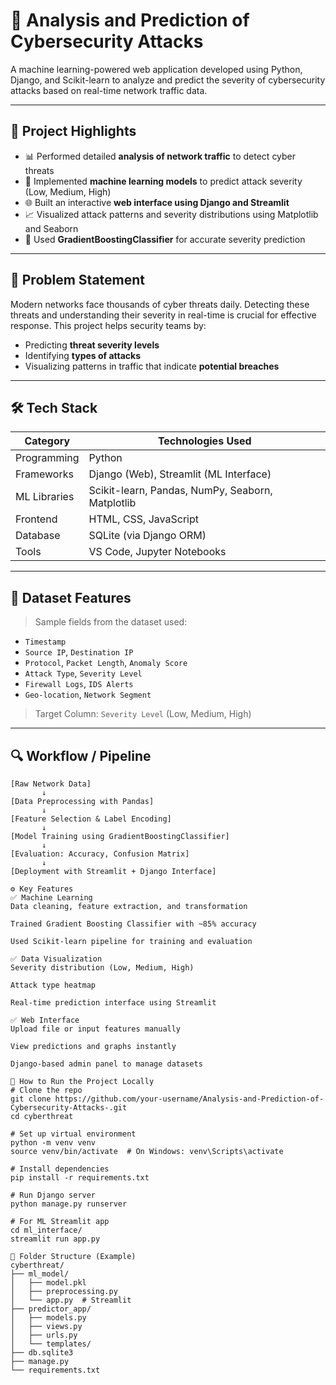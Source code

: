 
# 🔐 Analysis and Prediction of Cybersecurity Attacks

A machine learning-powered web application developed using Python, Django, and Scikit-learn to analyze and predict the severity of cybersecurity attacks based on real-time network traffic data.

---

## 📌 Project Highlights

- 📊 Performed detailed **analysis of network traffic** to detect cyber threats
- 🤖 Implemented **machine learning models** to predict attack severity (Low, Medium, High)
- 🌐 Built an interactive **web interface using Django and Streamlit**
- 📈 Visualized attack patterns and severity distributions using Matplotlib and Seaborn
- 🧠 Used **GradientBoostingClassifier** for accurate severity prediction

---

## 🧠 Problem Statement

Modern networks face thousands of cyber threats daily. Detecting these threats and understanding their severity in real-time is crucial for effective response. This project helps security teams by:

- Predicting **threat severity levels**
- Identifying **types of attacks**
- Visualizing patterns in traffic that indicate **potential breaches**

---

## 🛠️ Tech Stack

| Category       | Technologies Used                          |
|----------------|---------------------------------------------|
| Programming    | Python                                      |
| Frameworks     | Django (Web), Streamlit (ML Interface)      |
| ML Libraries   | Scikit-learn, Pandas, NumPy, Seaborn, Matplotlib |
| Frontend       | HTML, CSS, JavaScript                       |
| Database       | SQLite (via Django ORM)                     |
| Tools          | VS Code, Jupyter Notebooks                  |

---

## 🧩 Dataset Features

> Sample fields from the dataset used:

- `Timestamp`
- `Source IP`, `Destination IP`
- `Protocol`, `Packet Length`, `Anomaly Score`
- `Attack Type`, `Severity Level`
- `Firewall Logs`, `IDS Alerts`
- `Geo-location`, `Network Segment`

> Target Column: `Severity Level` (Low, Medium, High)

---

## 🔍 Workflow / Pipeline

```plaintext
[Raw Network Data]
       ↓
[Data Preprocessing with Pandas]
       ↓
[Feature Selection & Label Encoding]
       ↓
[Model Training using GradientBoostingClassifier]
       ↓
[Evaluation: Accuracy, Confusion Matrix]
       ↓
[Deployment with Streamlit + Django Interface]

⚙️ Key Features
✅ Machine Learning
Data cleaning, feature extraction, and transformation

Trained Gradient Boosting Classifier with ~85% accuracy

Used Scikit-learn pipeline for training and evaluation

✅ Data Visualization
Severity distribution (Low, Medium, High)

Attack type heatmap

Real-time prediction interface using Streamlit

✅ Web Interface
Upload file or input features manually

View predictions and graphs instantly

Django-based admin panel to manage datasets

🚀 How to Run the Project Locally
# Clone the repo
git clone https://github.com/your-username/Analysis-and-Prediction-of-Cybersecurity-Attacks-.git
cd cyberthreat

# Set up virtual environment
python -m venv venv
source venv/bin/activate  # On Windows: venv\Scripts\activate

# Install dependencies
pip install -r requirements.txt

# Run Django server
python manage.py runserver

# For ML Streamlit app
cd ml_interface/
streamlit run app.py

📁 Folder Structure (Example)
cyberthreat/
├── ml_model/
│   ├── model.pkl
│   ├── preprocessing.py
│   └── app.py  # Streamlit
├── predictor_app/
│   ├── models.py
│   ├── views.py
│   ├── urls.py
│   └── templates/
├── db.sqlite3
├── manage.py
└── requirements.txt


